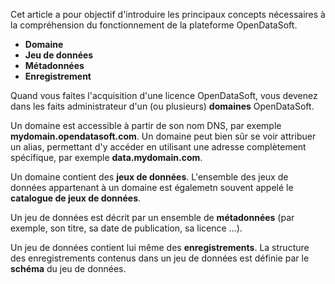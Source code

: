 Cet article a pour objectif d'introduire les principaux concepts nécessaires à la compréhension du fonctionnement de la plateforme OpenDataSoft.

* **Domaine**
* **Jeu de données**
* **Métadonnées**
* **Enregistrement**

Quand vous faites l'acquisition d'une licence OpenDataSoft, vous devenez dans les faits administrateur d'un (ou plusieurs) **domaines** OpenDataSoft.

Un domaine est accessible à partir de son nom DNS, par exemple **mydomain.opendatasoft.com**. Un domaine peut bien sûr se voir attribuer un alias, permettant d'y accéder en utilisant une adresse complètement spécifique, par exemple **data.mydomain.com**.

Un domaine contient des **jeux de données**. L'ensemble des jeux de données appartenant à un domaine est égalemetn souvent appelé le **catalogue de jeux de données**.

Un jeu de données est décrit par un ensemble de **métadonnées** (par exemple, son titre, sa date de publication, sa licence ...).

Un jeu de données contient lui même des **enregistrements**. La structure des enregistrements contenus dans un jeu de données est définie par le **schéma** du jeu de données.



